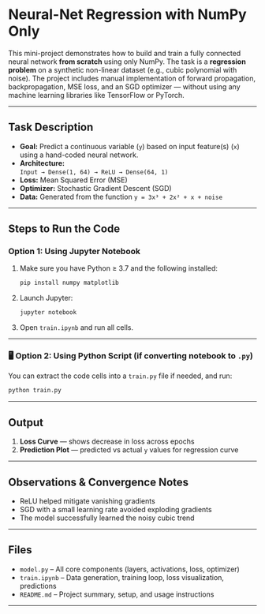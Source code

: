 # Neural-Net Regression with NumPy Only

This mini-project demonstrates how to build and train a fully connected neural network **from scratch** using only NumPy. The task is a **regression problem** on a synthetic non-linear dataset (e.g., cubic polynomial with noise). The project includes manual implementation of forward propagation, backpropagation, MSE loss, and an SGD optimizer — without using any machine learning libraries like TensorFlow or PyTorch.

---

## Task Description

- **Goal:** Predict a continuous variable (`y`) based on input feature(s) (`x`) using a hand-coded neural network.
- **Architecture:**  
  `Input → Dense(1, 64) → ReLU → Dense(64, 1)`
- **Loss:** Mean Squared Error (MSE)  
- **Optimizer:** Stochastic Gradient Descent (SGD)  
- **Data:** Generated from the function `y = 3x³ + 2x² + x + noise`  

---

## Steps to Run the Code

### Option 1: Using Jupyter Notebook

1. Make sure you have Python ≥ 3.7 and the following installed:
   ```bash
   pip install numpy matplotlib
   ```

2. Launch Jupyter:
   ```bash
   jupyter notebook
   ```

3. Open `train.ipynb` and run all cells.

---

### 🖥 Option 2: Using Python Script (if converting notebook to `.py`)

You can extract the code cells into a `train.py` file if needed, and run:

```bash
python train.py
```

---

## Output

1. **Loss Curve** — shows decrease in loss across epochs  
2. **Prediction Plot** — predicted vs actual `y` values for regression curve

---

## Observations & Convergence Notes

- ReLU helped mitigate vanishing gradients
- SGD with a small learning rate avoided exploding gradients
- The model successfully learned the noisy cubic trend

---

## Files

- `model.py` – All core components (layers, activations, loss, optimizer)
- `train.ipynb` – Data generation, training loop, loss visualization, predictions
- `README.md` – Project summary, setup, and usage instructions

---
